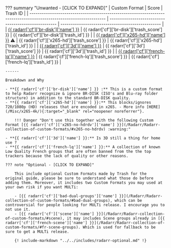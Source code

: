 ??? summary "Unwanted - [CLICK TO EXPAND]"
    | Custom Format                                                                                                       | Score                                                | Trash ID                                          |
    | ------------------------------------------------------------------------------------------------------------------- | ---------------------------------------------------- | ------------------------------------------------- |
    | [{{ radarr['cf']['br-disk']['name'] }}](/Radarr/Radarr-collection-of-custom-formats/#br-disk)                       | {{ radarr['cf']['br-disk']['trash_score'] }}         | {{ radarr['cf']['br-disk']['trash_id'] }}         |
    | [{{ radarr['cf']['x265-hd']['name'] }}](/Radarr/Radarr-collection-of-custom-formats/#x265-hd) :warning:             | {{ radarr['cf']['x265-hd']['trash_score'] }}         | {{ radarr['cf']['x265-hd']['trash_id'] }}         |
    | [{{ radarr['cf']['3d']['name'] }}](/Radarr/Radarr-collection-of-custom-formats/#3d)                                 | {{ radarr['cf']['3d']['trash_score'] }}              | {{ radarr['cf']['3d']['trash_id'] }}              |
    | [{{ radarr['cf']['french-lq']['name'] }}](/Radarr/Radarr-collection-of-custom-formats/#fr-lq)                       | {{ radarr['cf']['french-lq']['trash_score'] }}       | {{ radarr['cf']['french-lq']['trash_id'] }}       |

    ------

    Breakdown and Why

    - **{{ radarr['cf']['br-disk']['name'] }} :** This is a custom format to help Radarr recognize & ignore BR-DISK (ISO's and Blu-ray folder structure) in addition to the standard BR-DISK quality.
    - **{{ radarr['cf']['x265-hd']['name'] }}:** This blocks/ignores 720/1080p (HD) releases that are encoded in x265. - More info [HERE](/Misc/x265-4k/){:target="_blank" rel="noopener noreferrer"}.

        !!! Danger "Don't use this together with the following Custom Format [{{ radarr['cf']['x265-no-hdrdv']['name'] }}](/Radarr/Radarr-collection-of-custom-formats/#x265-no-hdrdv) :warning:"

    - **{{ radarr['cf']['3d']['name'] }}:** Is 3D still a thing for home use ?
    - **{{ radarr['cf']['french-lq']['name'] }}:** A collection of known Low Quality French groups that are often banned from the the top trackers because the lack of quality or other reasons.

    ??? note "Optional - [CLICK TO EXPAND]"

        This include optional Custom Formats made by Trash for the original guide, please be sure to understand what those do before adding them. Moreover, it includes two Custom Formats you may used at your own risk if you want MULTi:

        - [{{ radarr['cf']['bad-dual-groups']['name'] }}](/Radarr/Radarr-collection-of-custom-formats/#bad-dual-groups), which can be controversial for people looking for MULTi release. I encourage you to not use it.
        - [{{ radarr['cf']['scene']['name'] }}](/Radarr/Radarr-collection-of-custom-formats/#scene), it may includes Scene groups already in [{{ radarr['cf']['french-scene']['name'] }}](/Radarr/Radarr-collection-of-custom-formats/#fr-scene-groups). Which is used for fallback to be sure to get a MULTi release.

        {! include-markdown "../../includes/radarr-optional.md" !}
